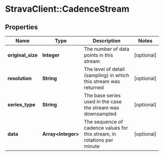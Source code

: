 # StravaClient::CadenceStream

## Properties
Name | Type | Description | Notes
------------ | ------------- | ------------- | -------------
**original_size** | **Integer** | The number of data points in this stream | [optional] 
**resolution** | **String** | The level of detail (sampling) in which this stream was returned | [optional] 
**series_type** | **String** | The base series used in the case the stream was downsampled | [optional] 
**data** | **Array&lt;Integer&gt;** | The sequence of cadence values for this stream, in rotations per minute | [optional] 


